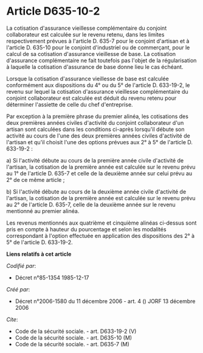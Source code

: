 # Article D635-10-2

La cotisation d'assurance vieillesse complémentaire du conjoint collaborateur est calculée sur le revenu retenu, dans les
limites respectivement prévues à l'article D. 635-7 pour le conjoint d'artisan et à l'article D. 635-10 pour le conjoint
d'industriel ou de commerçant, pour le calcul de sa cotisation d'assurance vieillesse de base. La cotisation d'assurance
complémentaire ne fait toutefois pas l'objet de la régularisation à laquelle la cotisation d'assurance de base donne lieu le
cas échéant.

Lorsque la cotisation d'assurance vieillesse de base est calculée conformément aux dispositions du 4° ou du 5° de l'article
D. 633-19-2, le revenu sur lequel la cotisation d'assurance vieillesse complémentaire du conjoint collaborateur est calculée
est déduit du revenu retenu pour déterminer l'assiette de celle du chef d'entreprise.

Par exception à la première phrase du premier alinéa, les cotisations des deux premières années civiles d'activité du
conjoint collaborateur d'un artisan sont calculées dans les conditions ci-après lorsqu'il débute son activité au cours de
l'une des deux premières années civiles d'activité de l'artisan et qu'il choisit l'une des options prévues aux 2° à 5° de
l'article D. 633-19-2 :

a) Si l'activité débute au cours de la première année civile d'activité de l'artisan, la cotisation de la première année est
calculée sur le revenu prévu au 1° de l'article D. 635-7 et celle de la deuxième année sur celui prévu au 2° de ce même
article ;

b) Si l'activité débute au cours de la deuxième année civile d'activité de l'artisan, la cotisation de la première année est
calculée sur le revenu prévu au 2° de l'article D. 635-7, celle de la deuxième année sur le revenu mentionné au premier
alinéa.

Les revenus mentionnés aux quatrième et cinquième alinéas ci-dessus sont pris en compte à hauteur du pourcentage et selon les
modalités correspondant à l'option effectuée en application des dispositions des 2° à 5° de l'article D. 633-19-2.

**Liens relatifs à cet article**

_Codifié par_:

  - Décret n°85-1354 1985-12-17

_Créé par_:

  - Décret n°2006-1580 du 11 décembre 2006 - art. 4 () JORF 13 décembre 2006

_Cite_:

  - Code de la sécurité sociale. - art. D633-19-2 (V)
  - Code de la sécurité sociale. - art. D635-10 (M)
  - Code de la sécurité sociale. - art. D635-7 (M)
